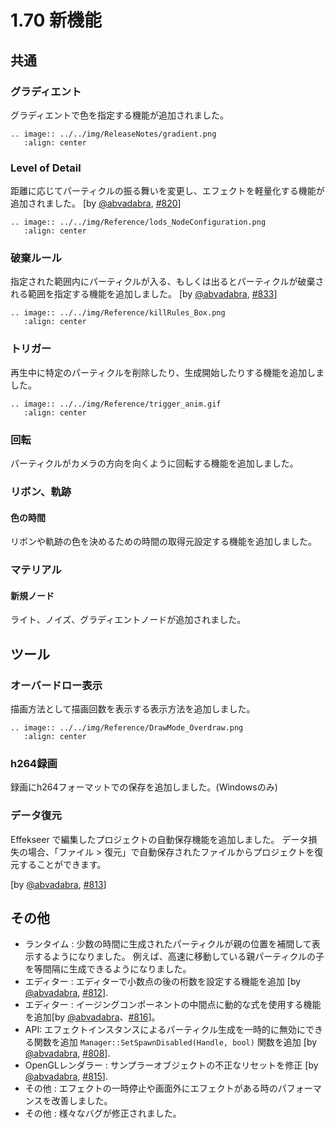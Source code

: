 # 1.70 新機能

## 共通

### グラディエント

グラディエントで色を指定する機能が追加されました。

```eval_rst
.. image:: ../../img/ReleaseNotes/gradient.png
   :align: center
```

### Level of Detail

距離に応じてパーティクルの振る舞いを変更し、エフェクトを軽量化する機能が追加されました。
[by [@abvadabra](https://github.com/abvadabra), [#820](https://github.com/effekseer/Effekseer/pull/820)]

```eval_rst
.. image:: ../../img/Reference/lods_NodeConfiguration.png
   :align: center
```

### 破棄ルール

指定された範囲内にパーティクルが入る、もしくは出るとパーティクルが破棄される範囲を指定する機能を追加しました。
[by [@abvadabra](https://github.com/abvadabra), [#833](https://github.com/effekseer/Effekseer/pull/833)]

```eval_rst
.. image:: ../../img/Reference/killRules_Box.png
   :align: center
```

### トリガー

再生中に特定のパーティクルを削除したり、生成開始したりする機能を追加しました。

```eval_rst
.. image:: ../../img/Reference/trigger_anim.gif
   :align: center
```

### 回転

パーティクルがカメラの方向を向くように回転する機能を追加しました。

### リボン、軌跡

#### 色の時間

リボンや軌跡の色を決めるための時間の取得元設定する機能を追加しました。

### マテリアル

#### 新規ノード

ライト、ノイズ、グラディエントノードが追加されました。

## ツール

### オーバードロー表示

描画方法として描画回数を表示する表示方法を追加しました。

```eval_rst
.. image:: ../../img/Reference/DrawMode_Overdraw.png
   :align: center
```

### h264録画

録画にh264フォーマットでの保存を追加しました。(Windowsのみ)

### データ復元

Effekseer で編集したプロジェクトの自動保存機能を追加しました。
データ損失の場合、「ファイル > 復元」で自動保存されたファイルからプロジェクトを復元することができます。

[by [@abvadabra](https://github.com/abvadabra), [#813](https://github.com/effekseer/Effekseer/pull/813)]

## その他

- ランタイム : 少数の時間に生成されたパーティクルが親の位置を補間して表示するようになりました。
   例えば、高速に移動している親パーティクルの子を等間隔に生成できるようになりました。
- エディター : エディターで小数点の後の桁数を設定する機能を追加 [by [@abvadabra](https://github.com/abvadabra), [#812](https://github.com/effekseer/Effekseer/pull/812)].
- エディター : イージングコンポーネントの中間点に動的な式を使用する機能を追加[by [@abvadabra](https://github.com/abvadabra)、[#816](https://github.com/effekseer/Effekseer/pull/816)]。
- API: エフェクトインスタンスによるパーティクル生成を一時的に無効にできる関数を追加 `Manager::SetSpawnDisabled(Handle, bool)` 関数を追加 [by [@abvadabra](https://github.com/abvadabra), [#808](https://github.com/effekseer/Effekseer/pull/808)].
- OpenGLレンダラー : サンプラーオブジェクトの不正なリセットを修正 [by [@abvadabra](https://github.com/abvadabra), [#815](https://github.com/effekseer/Effekseer/pull/815)].
- その他 : エフェクトの一時停止や画面外にエフェクトがある時のパフォーマンスを改善しました。
- その他 : 様々なバグが修正されました。